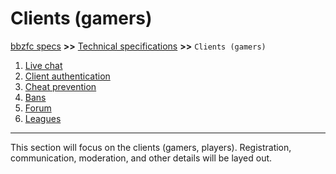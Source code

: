 # Clients (gamers)

[bbzfc specs](../bbzfc_specs.md) **>>** [Technical specifications](technical_specifications.md) **>>** `Clients (gamers)`

1. [Live chat](live_chat.md)
2. [Client authentication](client_authentication.md)
3. [Cheat prevention](cheat_prevention.md)
4. [Bans](bans.md)
5. [Forum](forum.md)
6. [Leagues](leagues.md)

---

This section will focus on the clients (gamers, players). Registration, communication, moderation, and other details
will be layed out.
